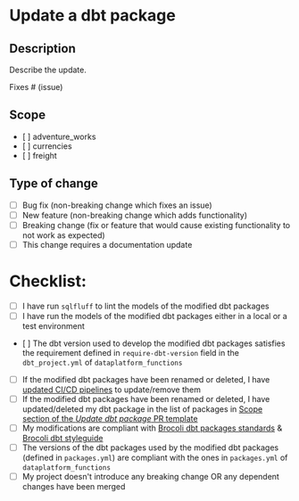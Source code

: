 # Update a dbt package

## Description

Describe the update.

Fixes # (issue)

## Scope
- [ ] adventure_works
- [ ] currencies
- [ ] freight

## Type of change

- [ ] Bug fix (non-breaking change which fixes an issue)
- [ ] New feature (non-breaking change which adds functionality)
- [ ] Breaking change (fix or feature that would cause existing functionality to not work as expected)
- [ ] This change requires a documentation update

# Checklist:

- [ ] I have run `sqlfluff` to lint the models of the modified dbt packages
- [ ] I have run the models of the modified dbt packages either in a local or a test environment
- [ ] The dbt version used to develop the modified dbt packages satisfies the requirement defined in `require-dbt-version` field in the `dbt_project.yml` of `dataplatform_functions`
- [ ] If the modified dbt packages have been renamed or deleted, I have [updated CI/CD pipelines](/.github/workflows/CI_CD_pipelines.md#update-cicd-pipelines) to update/remove them
- [ ] If the modified dbt packages have been renamed or deleted, I have updated/deleted my dbt package in the list of packages in [Scope section of the *Update dbt package* PR template](/.github/PULL_REQUEST_TEMPLATE/update_dbt_package.md#scope)
- [ ] My modifications are compliant with [Brocoli dbt packages standards](/src/brocoli_dbt_packages.md) & [Brocoli dbt styleguide](/src/dbt_style_guide.md)
- [ ] The versions of the dbt packages used by the modified dbt packages (defined in `packages.yml`) are compliant with the ones in `packages.yml` of `dataplatform_functions`
- [ ] My project doesn't introduce any breaking change OR any dependent changes have been merged